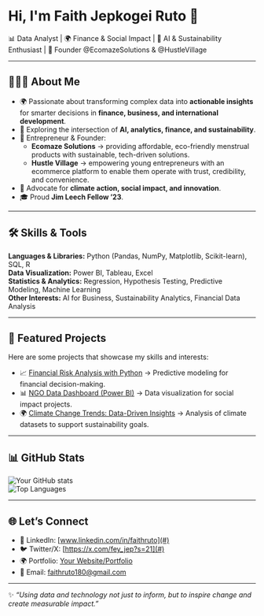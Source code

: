 # Hi, I'm Faith Jepkogei Ruto 👋  
📊 Data Analyst | 🌍 Finance & Social Impact | 🤖 AI & Sustainability Enthusiast | 🚀 Founder @EcomazeSolutions & @HustleVillage  

---

## 👨🏾‍💻 About Me  
- 🌍 Passionate about transforming complex data into **actionable insights** for smarter decisions in **finance, business, and international development**.  
- 🤖 Exploring the intersection of **AI, analytics, finance, and sustainability**.  
- 🚀 Entrepreneur & Founder:  
   - **Ecomaze Solutions** → providing affordable, eco-friendly menstrual products with sustainable, tech-driven solutions.  
   - **Hustle Village** → empowering young entrepreneurs with an ecommerce platform to enable them operate with trust, credibility, and convenience.  
- 🌱 Advocate for **climate action, social impact, and innovation**.  
- 🎓 Proud **Jim Leech Fellow ’23**.  

---

## 🛠️ Skills & Tools  
**Languages & Libraries:** Python (Pandas, NumPy, Matplotlib, Scikit-learn), SQL, R  
**Data Visualization:** Power BI, Tableau, Excel  
**Statistics & Analytics:** Regression, Hypothesis Testing, Predictive Modeling, Machine Learning  
**Other Interests:** AI for Business, Sustainability Analytics, Financial Data Analysis  

---

## 📌 Featured Projects  
Here are some projects that showcase my skills and interests:  

- 📈 [Financial Risk Analysis with Python](#) → Predictive modeling for financial decision-making.  
- 📊 [NGO Data Dashboard (Power BI)](#) → Data visualization for social impact projects.  
- 🌍 [Climate Change Trends: Data-Driven Insights](#) → Analysis of climate datasets to support sustainability goals.  
  
---

## 📊 GitHub Stats  
![Your GitHub stats](https://github-readme-stats.vercel.app/api?username=fey-ruto&show_icons=true&theme=radical)  
![Top Languages](https://github-readme-stats.vercel.app/api/top-langs/?username=fey-ruto&layout=compact&theme=radical)  

---

## 🌐 Let’s Connect  
- 💼 LinkedIn: [www.linkedin.com/in/faithruto](#)  
- 🐦 Twitter/X: [https://x.com/fey_jep?s=21](#)  
- 🌍 Portfolio: [Your Website/Portfolio](#)  
- 📧 Email: faithruto180@gmail.com  

---
✨ *“Using data and technology not just to inform, but to inspire change and create measurable impact.”*  

